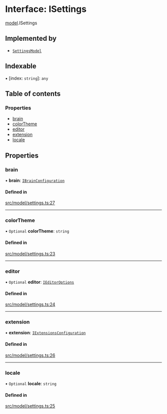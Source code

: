 # Interface: ISettings

[model](../modules/model.md).ISettings

## Implemented by

- [`SettingsModel`](../classes/model.SettingsModel.md)

## Indexable

▪ [index: `string`]: `any`

## Table of contents

### Properties

- [brain](model.ISettings.md#brain)
- [colorTheme](model.ISettings.md#colortheme)
- [editor](model.ISettings.md#editor)
- [extension](model.ISettings.md#extension)
- [locale](model.ISettings.md#locale)

## Properties

### brain

• **brain**: [`IBrainConfiguration`](model.IBrainConfiguration.md)

#### Defined in

[src/model/settings.ts:27](https://github.com/mtsdnz/allai-core/blob/5932278/src/model/settings.ts#L27)

___

### colorTheme

• `Optional` **colorTheme**: `string`

#### Defined in

[src/model/settings.ts:23](https://github.com/mtsdnz/allai-core/blob/5932278/src/model/settings.ts#L23)

___

### editor

• `Optional` **editor**: [`IEditorOptions`](../modules/model.md#ieditoroptions)

#### Defined in

[src/model/settings.ts:24](https://github.com/mtsdnz/allai-core/blob/5932278/src/model/settings.ts#L24)

___

### extension

• **extension**: [`IExtensionsConfiguration`](model.IExtensionsConfiguration.md)

#### Defined in

[src/model/settings.ts:26](https://github.com/mtsdnz/allai-core/blob/5932278/src/model/settings.ts#L26)

___

### locale

• `Optional` **locale**: `string`

#### Defined in

[src/model/settings.ts:25](https://github.com/mtsdnz/allai-core/blob/5932278/src/model/settings.ts#L25)
